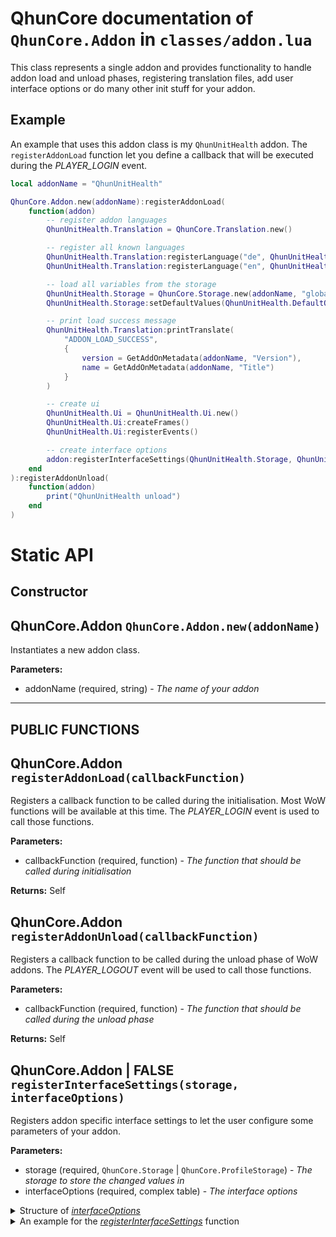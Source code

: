 # QhunCore documentation of `QhunCore.Addon` in `classes/addon.lua`

This class represents a single addon and provides functionality to handle addon load and unload phases, registering translation files, add user interface options or do many other init stuff for your addon.

## Example

An example that uses this addon class is my `QhunUnitHealth` addon. The `registerAddonLoad` function let you define a callback that will be executed during the *PLAYER_LOGIN* event.

```lua
local addonName = "QhunUnitHealth"

QhunCore.Addon.new(addonName):registerAddonLoad(
    function(addon)
        -- register addon languages
        QhunUnitHealth.Translation = QhunCore.Translation.new()

        -- register all known languages
        QhunUnitHealth.Translation:registerLanguage("de", QhunUnitHealth.TranslationValues.de)
        QhunUnitHealth.Translation:registerLanguage("en", QhunUnitHealth.TranslationValues.en, true)

        -- load all variables from the storage
        QhunUnitHealth.Storage = QhunCore.Storage.new(addonName, "global", false)
        QhunUnitHealth.Storage:setDefaultValues(QhunUnitHealth.DefaultOptions)

        -- print load success message
        QhunUnitHealth.Translation:printTranslate(
            "ADDON_LOAD_SUCCESS",
            {
                version = GetAddOnMetadata(addonName, "Version"),
                name = GetAddOnMetadata(addonName, "Title")
            }
        )

        -- create ui
        QhunUnitHealth.Ui = QhunUnitHealth.Ui.new()
        QhunUnitHealth.Ui:createFrames()
        QhunUnitHealth.Ui:registerEvents()

        -- create interface options
        addon:registerInterfaceSettings(QhunUnitHealth.Storage, QhunUnitHealth.InterfaceOptions.generateOptions())
    end
):registerAddonUnload(
    function(addon)
        print("QhunUnitHealth unload")
    end
)

```

# Static API

## Constructor

## QhunCore.Addon `QhunCore.Addon.new(addonName)`

Instantiates a new addon class.

**Parameters:**
- addonName (required, string) - *The name of your addon*

---

## PUBLIC FUNCTIONS

## QhunCore.Addon `registerAddonLoad(callbackFunction)`

Registers a callback function to be called during the initialisation. Most WoW functions will be available at this time. The *PLAYER_LOGIN* event is used to call those functions.

**Parameters:**
- callbackFunction (required, function) - *The function that should be called during initialisation*

**Returns:** Self

## QhunCore.Addon `registerAddonUnload(callbackFunction)`

Registers a callback function to be called during the unload phase of WoW addons. The *PLAYER_LOGOUT* event will be used to call those functions.

**Parameters:**
- callbackFunction (required, function) - *The function that should be called during the unload phase*

**Returns:** Self

## QhunCore.Addon | FALSE `registerInterfaceSettings(storage, interfaceOptions)`

Registers addon specific interface settings to let the user configure some parameters of your addon.

**Parameters:**
- storage (required, `QhunCore.Storage` | `QhunCore.ProfileStorage`) - *The storage to store the changed values in*
- interfaceOptions (required, complex table) - *The interface options*

<details><summary>Structure of <i><u>interfaceOptions</u></i></summary>
<p>

```
    {
        -- if the order key is given, the interface generator will preserve the given
        -- order.
        _order?: {
            -- the value should be the unique key used for interfaceOptions string
            [noKeyGiven: nil]: string
        },
        -- first option is the main page
        -- every other option will have a sub category
        -- the interfaceOptions key must be unique als will be used
        -- to open the interface option to this category
        [interfaceOptions: string]: {
            -- the visible name for the category
            name: string
            -- if the category is disabled or not
            disabled?: boolean = false
            -- every element that will be rendered
            -- on the settings page
            elements: {? extends QhunCore.AbstractUiElement}[] | QhunCore.ProfileUiElement
        }
    }
```

</p>
</details>
<details><summary>An example for the <i><u>registerInterfaceSettings</u></i> function</summary>
<p>

```lua
addon:registerInterfaceSettings(QhunUnitHealth.Storage, {
        _order = {
            "MAIN_OPTIONS",
           -- "PLAYER_OPTIONS",
           -- "TARGET_OPTIONS",
           -- "TARGET_OF_TARGET_OPTIONS",
           -- "FOCUS_OPTIONS",
           -- "PARTY_OPTIONS"
        },
        MAIN_OPTIONS = {
            name = "QhunUnitHealth",
            elements = {
                QhunCore.TextUiElement.new(
                    t:translate("SETTINGS_MAIN_ENTRY"),
                    {
                        padding = 10
                    }
                ),
                QhunCore.TextUiElement.new(
                    t:translate("SETTINGS_MAIN_ENABLE_DISABLE_FEATURES"),
                    {
                        fontSize = 13,
                        color = {r = 1, g = 215 / 255, b = 0},
                        padding = 10
                    }
                ),
                QhunCore.CheckboxUiElement.new(t:translate("SETTINGS_MAIN_ENABLE_PLAYER"), "PLAYER_ENABLED"),
                QhunCore.CheckboxUiElement.new(t:translate("SETTINGS_MAIN_ENABLE_TARGET"), "TARGET_ENABLED"),
                QhunCore.CheckboxUiElement.new(
                    t:translate("SETTINGS_MAIN_ENABLE_TARGET_OF_TARGET"),
                    "TARGET_OF_TARGET_ENABLED"
                ),
                QhunCore.CheckboxUiElement.new(t:translate("SETTINGS_MAIN_ENABLE_FOCUS"), "FOCUS_ENABLED"),
                QhunCore.CheckboxUiElement.new(
                    t:translate("SETTINGS_MAIN_ENABLE_PARTY"),
                    "PARTY_ENABLED",
                    {
                        padding = 10
                    }
                ),
                QhunCore.TextUiElement.new(
                    t:translate("SETTINGS_MAIN_OTHER_SETTINGS"),
                    {
                        fontSize = 13,
                        color = {r = 1, g = 215 / 255, b = 0},
                        padding = 15
                    }
                ),
                QhunCore.TextUiElement.new(
                    t:translate("SETTINGS_MAIN_DIVIDER_TEXT"),
                    {
                        fontSize = 11
                    }
                ),
                QhunCore.TextboxUiElement.new(t:translate("SETTINGS_MAIN_DIVIDER"), "DIVIDER")
            }
        },
        -- PLAYER_OPTIONS = generateSubOption(t, "PLAYER", "PLAYER"),
        -- TARGET_OPTIONS = generateSubOption(t, "TARGET", "TARGET"),
        -- TARGET_OF_TARGET_OPTIONS = generateSubOption(t, "TARGET_OF_TARGET", "TARGET_OF_TARGET"),
        -- FOCUS_OPTIONS = generateSubOption(t, "FOCUS", "FOCUS"),
        -- PARTY_OPTIONS = generateSubOption(t, "PARTY", "PARTY")
})
```

</p>
</details>